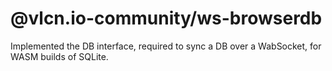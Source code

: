 # @vlcn.io-community/ws-browserdb

Implemented the DB interface, required to sync a DB over a WabSocket, for WASM builds of SQLite.
